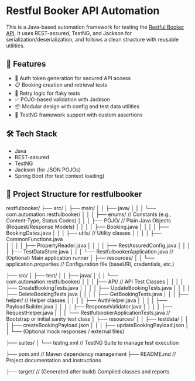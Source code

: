 # Restful Booker API Automation

This is a Java-based automation framework for testing the [Restful Booker API](https://restful-booker.herokuapp.com/). 
It uses REST-assured, TestNG, and Jackson for serialization/deserialization, and follows a clean structure with reusable utilities.
## 📌 Features

- 🔐 Auth token generation for secured API access
- 📋 Booking creation and retrieval tests
- 🔁 Retry logic for flaky tests
- ✅ POJO-based validation with Jackson
- 📦 Modular design with config and test data utilities
- 🧪 TestNG framework support with custom assertions

## 🛠️ Tech Stack

- Java
- REST-assured
- TestNG 
- Jackson (for JSON POJOs)
- Spring Boot (for test context loading)

## 📂 Project Structure for restfulbooker

  restfulbooker/
├── src/
│   ├── main/
│   │   ├── java/
│   │   │   └── com.automation.restfulbooker/
│   │   │       ├── enums/                        // Constants (e.g., Content-Type, Status Codes)
│   │   │       ├── POJO/                         // Plain Java Objects (Request/Response Models)
│   │   │       │    ├── Booking.java
│   │   │       │    ├── BookingDates.java
│   │   │       ├── utils/                        // Utility classes
│   │   │       │    ├── CommonFunctions.java    
│   │   │       │    ├── PropertyReader.java
│   │   │       │    ├── RestAssuredConfig.java
│   │   │       │    ├── TestDataStore.java
│   │   │       └── RestfulbookerApplication.java // (Optional) Main application runner
│   ├── resources/
│   │   └── application.properties                // Configuration file (baseURI, credentials, etc.)

├── src/
│   ├── test/
│   │   ├── java/
│   │   │   └── com.automation.restfulbooker/
│   │   │       ├── API/                          // API Test Classes
│   │   │       │    ├── CreateBookingTests.java
│   │   │       │    ├── UpdateBookingTests.java
│   │   │       │    ├── DeleteBookingTests.java
│   │   │       │    ├── GetBookingTests.java
│   │   │       ├── helper/                       // Helper classes
│   │   │       │    ├── AuthHelper.java
│   │   │       │    ├── PayloadBuilder.java
│   │   │       │    ├── ResponseValidator.java
│   │   │       │    ├── RequestHelper.java
│   │   │       └── RestfulbookerApplicationTests.java // Bootstrap or initial sanity test class
│   ├── resources/
│   │   ├── testdata/
│   │   │    ├── createBookingPayload.json
│   │   │    ├── updateBookingPayload.json
│   │   └── (Optional mock responses / external files)

├── suites/
│   └── testng.xml                               // TestNG Suite to manage test execution

├── pom.xml                                      // Maven dependency management
├── README.md                                    // Project documentation and instructions

├── target/                                      // (Generated after build) Compiled classes and reports

